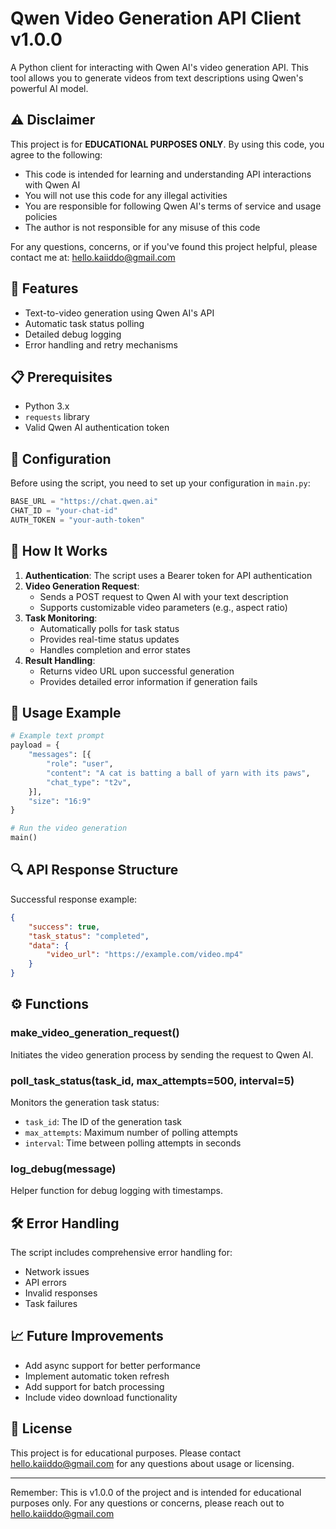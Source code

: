 # Qwen Video Generation API Client v1.0.0

A Python client for interacting with Qwen AI's video generation API. This tool allows you to generate videos from text descriptions using Qwen's powerful AI model.

## ⚠️ Disclaimer

This project is for **EDUCATIONAL PURPOSES ONLY**. By using this code, you agree to the following:

- This code is intended for learning and understanding API interactions with Qwen AI
- You will not use this code for any illegal activities
- You are responsible for following Qwen AI's terms of service and usage policies
- The author is not responsible for any misuse of this code

For any questions, concerns, or if you've found this project helpful, please contact me at: hello.kaiiddo@gmail.com

## 🚀 Features

- Text-to-video generation using Qwen AI's API
- Automatic task status polling
- Detailed debug logging
- Error handling and retry mechanisms

## 📋 Prerequisites

- Python 3.x
- `requests` library
- Valid Qwen AI authentication token

## 🔧 Configuration

Before using the script, you need to set up your configuration in `main.py`:

```python
BASE_URL = "https://chat.qwen.ai"
CHAT_ID = "your-chat-id"
AUTH_TOKEN = "your-auth-token"
```

## 🎯 How It Works

1. **Authentication**: The script uses a Bearer token for API authentication
2. **Video Generation Request**: 
   - Sends a POST request to Qwen AI with your text description
   - Supports customizable video parameters (e.g., aspect ratio)
3. **Task Monitoring**:
   - Automatically polls for task status
   - Provides real-time status updates
   - Handles completion and error states
4. **Result Handling**:
   - Returns video URL upon successful generation
   - Provides detailed error information if generation fails

## 📝 Usage Example

```python
# Example text prompt
payload = {
    "messages": [{
        "role": "user",
        "content": "A cat is batting a ball of yarn with its paws",
        "chat_type": "t2v",
    }],
    "size": "16:9"
}

# Run the video generation
main()
```

## 🔍 API Response Structure

Successful response example:
```json
{
    "success": true,
    "task_status": "completed",
    "data": {
        "video_url": "https://example.com/video.mp4"
    }
}
```

## ⚙️ Functions

### make_video_generation_request()
Initiates the video generation process by sending the request to Qwen AI.

### poll_task_status(task_id, max_attempts=500, interval=5)
Monitors the generation task status:
- `task_id`: The ID of the generation task
- `max_attempts`: Maximum number of polling attempts
- `interval`: Time between polling attempts in seconds

### log_debug(message)
Helper function for debug logging with timestamps.

## 🛠️ Error Handling

The script includes comprehensive error handling for:
- Network issues
- API errors
- Invalid responses
- Task failures

## 📈 Future Improvements

- Add async support for better performance
- Implement automatic token refresh
- Add support for batch processing
- Include video download functionality

## 📄 License

This project is for educational purposes. Please contact hello.kaiiddo@gmail.com for any questions about usage or licensing.

---

Remember: This is v1.0.0 of the project and is intended for educational purposes only. For any questions or concerns, please reach out to hello.kaiiddo@gmail.com
